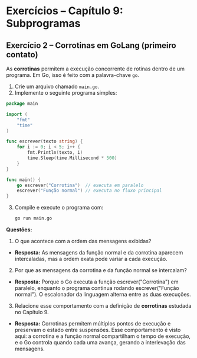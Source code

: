# Exercícios – Capítulo 9: Subprogramas

## Exercício 2 – Corrotinas em GoLang (primeiro contato)
As **corrotinas** permitem a execução concorrente de rotinas dentro de um programa. Em Go, isso é feito com a palavra-chave `go`.

1. Crie um arquivo chamado `main.go`.
2. Implemente o seguinte programa simples:

```go
package main

import (
    "fmt"
    "time"
)

func escrever(texto string) {
    for i := 0; i < 5; i++ {
        fmt.Println(texto, i)
        time.Sleep(time.Millisecond * 500)
    }
}

func main() {
    go escrever("Corrotina")  // executa em paralelo
    escrever("Função normal") // executa no fluxo principal
}
```

3. Compile e execute o programa com:
   ```bash
   go run main.go
   ```

**Questões:**
1. O que acontece com a ordem das mensagens exibidas?

- **Resposta:** As mensagens da função normal e da corrotina aparecem intercaladas, mas a ordem exata pode variar a cada execução.

2. Por que as mensagens da corrotina e da função normal se intercalam?

- **Resposta:** Porque o Go executa a função escrever("Corrotina") em paralelo, enquanto o programa continua rodando escrever("Função normal"). O escalonador da linguagem alterna entre as duas execuções.

3. Relacione esse comportamento com a definição de **corrotinas** estudada no Capítulo 9.

- **Resposta:** Corrotinas permitem múltiplos pontos de execução e preservam o estado entre suspensões. Esse comportamento é visto aqui: a corrotina e a função normal compartilham o tempo de execução, e o Go controla quando cada uma avança, gerando a interlevação das mensagens.

